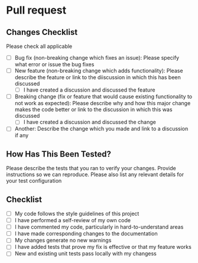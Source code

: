 <!-- Hello 👋  Thanks for opening a PR. Make sure you have read through the Contributing guidelines and the Code of Conduct. -->

# Pull request 

## Changes Checklist

Please check all applicable

- [ ] Bug fix (non-breaking change which fixes an issue): Please specify what error or issue the bug fixes
- [ ] New feature (non-breaking change which adds functionality): Please describe the feature or link to the diiscussion in which this has been discussed
  - [ ] I have created a discussion and discussed the feature
- [ ] Breaking change (fix or feature that would cause existing functionality to not work as expected): Please describe why and how this major change makes the code better or link to the discussion in which this was discussed
  - [ ] I have created a discussion and discussed the change
- [ ] Another: Describe the change which you made and link to a discussion if any

## How Has This Been Tested?

Please describe the tests that you ran to verify your changes. Provide instructions so we can reproduce. Please also list any relevant details for your test configuration

## Checklist

- [ ] My code follows the style guidelines of this project
- [ ] I have performed a self-review of my own code
- [ ] I have commented my code, particularly in hard-to-understand areas
- [ ] I have made corresponding changes to the documentation
- [ ] My changes generate no new warnings
- [ ] I have added tests that prove my fix is effective or that my feature works
- [ ] New and existing unit tests pass locally with my changess
